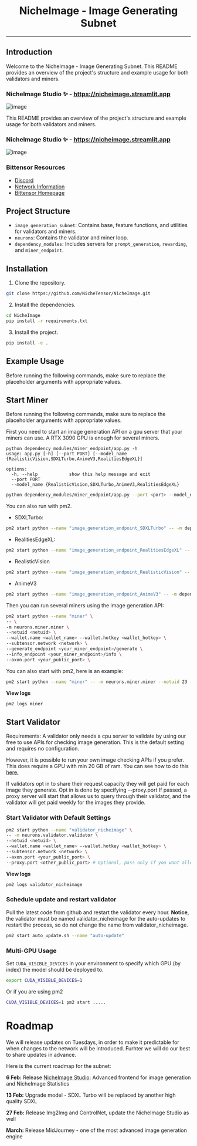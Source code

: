 <div align="center">

# NicheImage - Image Generating Subnet <!-- omit in toc -->

---

</div>

## Introduction
Welcome to the NicheImage - Image Generating Subnet. This README provides an overview of the project's structure and example usage for both validators and miners.
### NicheImage Studio ✨ - https://nicheimage.streamlit.app
![image](https://github.com/NicheTensor/NicheImage/assets/92072154/a02e299b-308d-40dd-90a2-5cc4789b896d)

This README provides an overview of the project's structure and example usage for both validators and miners.


### NicheImage Studio ✨ - https://nicheimage.streamlit.app
![image](https://github.com/NicheTensor/NicheImage/assets/92072154/a02e299b-308d-40dd-90a2-5cc4789b896d)

### Bittensor Resources
- [Discord](https://discord.gg/bittensor)
- [Network Information](https://taostats.io/)
- [Bittensor Homepage](https://bittensor.com/)

## Project Structure
- `image_generation_subnet`: Contains base, feature functions, and utilities for validators and miners.
- `neurons`: Contains the validator and miner loop.
- `dependency_modules`: Includes servers for `prompt_generation`, `rewarding`, and `miner_endpoint`.

## Installation
1. Clone the repository.
```bash
git clone https://github.com/NicheTensor/NicheImage.git
```
2. Install the dependencies.
```bash
cd NicheImage
pip install -r requirements.txt
```
3. Install the project.
```bash
pip install -e .
```

## Example Usage
Before running the following commands, make sure to replace the placeholder arguments with appropriate values.

## Start Miner
Before running the following commands, make sure to replace the placeholder arguments with appropriate values.

First you need to start an image generation API on a gpu server that your miners can use. A RTX 3090 GPU is enough for several miners.
```
python dependency_modules/miner_endpoint/app.py -h
usage: app.py [-h] [--port PORT] [--model_name {RealisticVision,SDXLTurbo,AnimeV3,RealitiesEdgeXL}]

options:
  -h, --help            show this help message and exit
  --port PORT
  --model_name {RealisticVision,SDXLTurbo,AnimeV3,RealitiesEdgeXL}
```

```bash
python dependency_modules/miner_endpoint/app.py --port <port> --model_name <model_name>
```

You can also run with pm2. 
- SDXLTurbo:
```bash
pm2 start python --name "image_generation_endpoint_SDXLTurbo" -- -m dependency_modules.miner_endpoint.app --port 10006 --model_name SDXLTurbo
```
- RealitiesEdgeXL:
```bash
pm2 start python --name "image_generation_endpoint_RealitiesEdgeXL" -- -m dependency_modules.miner_endpoint.app --port 10006 --model_name RealitiesEdgeXL
```
- RealisticVision
```bash
pm2 start python --name "image_generation_endpoint_RealisticVision" -- -m dependency_modules.miner_endpoint.app --port 10006 --model_name RealisticVision
```
- AnimeV3
```bash
pm2 start python --name "image_generation_endpoint_AnimeV3" -- -m dependency_modules.miner_endpoint.app --port 10006 --model_name AnimeV3
```


Then you can run several miners using the image generation API:
```bash
pm2 start python --name "miner" \
-- \
-m neurons.miner.miner \
--netuid <netuid> \
--wallet.name <wallet_name> --wallet.hotkey <wallet_hotkey> \
--subtensor.network <network> \
--generate_endpoint <your_miner_endpoint>/generate \
--info_endpoint <your_miner_endpoint>/info \
--axon.port <your_public_port> \
```

You can also start with pm2, here is an example:
```bash
pm2 start python --name "miner" -- -m neurons.miner.miner --netuid 23 --wallet.name <wallet_name> --wallet.hotkey <wallet_hotkey> --subtensor.network finney --generate_endpoint http://127.0.0.1:10006/generate --info_endpoint http://127.0.0.1:10006/info --axon.port 10010
```

**View logs** 
```bash
pm2 logs miner
```

## Start Validator

Requirements: A validator only needs a cpu server to validate by using our free to use APIs for checking image generation. This is the default setting and requires no configuration.

However, it is possible to run your own image checking APIs if you prefer. This does require a GPU with min 20 GB of ram. You can see how to do this [here.](./dependency_modules/README.md)

If validators opt in to share their request capacity they will get paid for each image they generate. Opt in is done by specifying --proxy.port
If passed, a proxy server will start that allows us to query through their validator, and the validator will get paid weekly for the images they provide.

### Start Validator with Default Settings

```bash
pm2 start python --name "validator_nicheimage" \
-- -m neurons.validator.validator \
--netuid <netuid> \
--wallet.name <wallet_name> --wallet.hotkey <wallet_hotkey> \
--subtensor.network <network> \
--axon.port <your_public_port> \
--proxy.port <other_public_port> # Optional, pass only if you want allow queries through your validator and get paid
```

**View logs** 
```bash
pm2 logs validator_nicheimage
```

### Schedule update and restart validator
Pull the latest code from github and restart the validator every hour.
**Notice**, the validator must be named validator_nicheimage for the auto-updates to restart the process, so do not change the name from validator_nicheimage.
```bash
pm2 start auto_update.sh --name "auto-update"
```

### Multi-GPU Usage
Set `CUDA_VISIBLE_DEVICES` in your environment to specify which GPU (by index) the model should be deployed to.

```bash
export CUDA_VISIBLE_DEVICES=1
```

Or if you are using pm2

```bash
CUDA_VISIBLE_DEVICES=1 pm2 start .....
```

# Roadmap

We will release updates on Tuesdays, in order to make it predictable for when changes to the network will be introduced. Furhter we will do our best to share updates in advance.

Here is the current roadmap for the subnet:

**6 Feb:** Release [NicheImage Studio](https://nicheimage.streamlit.app/): Advanced frontend for image generation and NicheImage Statistics

**13 Feb:** Upgrade model - SDXL Turbo will be replaced by another high quality SDXL

**27 Feb:** Release Img2Img and ControlNet, update the NicheImage Studio as well

**March:** Release MidJourney - one of the most advanced image generation engine
